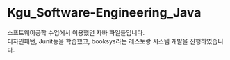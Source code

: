 # Kgu_Software-Engineering_Java
소프트웨어공학 수업에서 이용했던 자바 파일들입니다.<br>
디자인패턴, Junit등을 학습했고, booksys라는 레스토랑 시스템 개발을 진행하였습니다.
